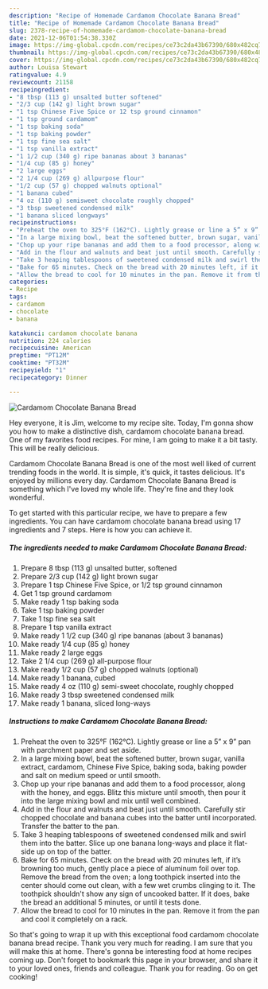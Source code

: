 ```yaml
---
description: "Recipe of Homemade Cardamom Chocolate Banana Bread"
title: "Recipe of Homemade Cardamom Chocolate Banana Bread"
slug: 2378-recipe-of-homemade-cardamom-chocolate-banana-bread
date: 2021-12-06T01:54:38.330Z
image: https://img-global.cpcdn.com/recipes/ce73c2da43b67390/680x482cq70/cardamom-chocolate-banana-bread-recipe-main-photo.jpg
thumbnail: https://img-global.cpcdn.com/recipes/ce73c2da43b67390/680x482cq70/cardamom-chocolate-banana-bread-recipe-main-photo.jpg
cover: https://img-global.cpcdn.com/recipes/ce73c2da43b67390/680x482cq70/cardamom-chocolate-banana-bread-recipe-main-photo.jpg
author: Louisa Stewart
ratingvalue: 4.9
reviewcount: 21158
recipeingredient:
- "8 tbsp (113 g) unsalted butter softened"
- "2/3 cup (142 g) light brown sugar"
- "1 tsp Chinese Five Spice or 12 tsp ground cinnamon"
- "1 tsp ground cardamom"
- "1 tsp baking soda"
- "1 tsp baking powder"
- "1 tsp fine sea salt"
- "1 tsp vanilla extract"
- "1 1/2 cup (340 g) ripe bananas about 3 bananas"
- "1/4 cup (85 g) honey"
- "2 large eggs"
- "2 1/4 cup (269 g) allpurpose flour"
- "1/2 cup (57 g) chopped walnuts optional"
- "1 banana cubed"
- "4 oz (110 g) semisweet chocolate roughly chopped"
- "3 tbsp sweetened condensed milk"
- "1 banana sliced longways"
recipeinstructions:
- "Preheat the oven to 325°F (162°C). Lightly grease or line a 5” x 9” pan with parchment paper and set aside."
- "In a large mixing bowl, beat the softened butter, brown sugar, vanilla extract, cardamom, Chinese Five Spice, baking soda, baking powder and salt on medium speed or until smooth."
- "Chop up your ripe bananas and add them to a food processor, along with the honey, and eggs. Blitz this mixture until smooth, then pour it into the large mixing bowl and mix until well combined."
- "Add in the flour and walnuts and beat just until smooth. Carefully stir chopped chocolate and banana cubes into the batter until incorporated. Transfer the batter to the pan."
- "Take 3 heaping tablespoons of sweetened condensed milk and swirl them into the batter. Slice up one banana long-ways and place it flat-side up on top of the batter."
- "Bake for 65 minutes. Check on the bread with 20 minutes left, if it’s browning too much, gently place a piece of aluminum foil over top. Remove the bread from the oven; a long toothpick inserted into the center should come out clean, with a few wet crumbs clinging to it. The toothpick shouldn't show any sign of uncooked batter. If it does, bake the bread an additional 5 minutes, or until it tests done."
- "Allow the bread to cool for 10 minutes in the pan. Remove it from the pan and cool it completely on a rack."
categories:
- Recipe
tags:
- cardamom
- chocolate
- banana

katakunci: cardamom chocolate banana 
nutrition: 224 calories
recipecuisine: American
preptime: "PT12M"
cooktime: "PT32M"
recipeyield: "1"
recipecategory: Dinner

---
```



![Cardamom Chocolate Banana Bread](https://img-global.cpcdn.com/recipes/ce73c2da43b67390/680x482cq70/cardamom-chocolate-banana-bread-recipe-main-photo.jpg)

Hey everyone, it is Jim, welcome to my recipe site. Today, I'm gonna show you how to make a distinctive dish, cardamom chocolate banana bread. One of my favorites food recipes. For mine, I am going to make it a bit tasty. This will be really delicious.

Cardamom Chocolate Banana Bread is one of the most well liked of current trending foods in the world. It is simple, it's quick, it tastes delicious. It's enjoyed by millions every day. Cardamom Chocolate Banana Bread is something which I've loved my whole life. They're fine and they look wonderful.




To get started with this particular recipe, we have to prepare a few ingredients. You can have cardamom chocolate banana bread using 17 ingredients and 7 steps. Here is how you can achieve it.

<!--inarticleads1-->

##### The ingredients needed to make Cardamom Chocolate Banana Bread:

1. Prepare 8 tbsp (113 g) unsalted butter, softened
1. Prepare 2/3 cup (142 g) light brown sugar
1. Prepare 1 tsp Chinese Five Spice, or 1/2 tsp ground cinnamon
1. Get 1 tsp ground cardamom
1. Make ready 1 tsp baking soda
1. Take 1 tsp baking powder
1. Take 1 tsp fine sea salt
1. Prepare 1 tsp vanilla extract
1. Make ready 1 1/2 cup (340 g) ripe bananas (about 3 bananas)
1. Make ready 1/4 cup (85 g) honey
1. Make ready 2 large eggs
1. Take 2 1/4 cup (269 g) all-purpose flour
1. Make ready 1/2 cup (57 g) chopped walnuts (optional)
1. Make ready 1 banana, cubed
1. Make ready 4 oz (110 g) semi-sweet chocolate, roughly chopped
1. Make ready 3 tbsp sweetened condensed milk
1. Make ready 1 banana, sliced long-ways




<!--inarticleads2-->

##### Instructions to make Cardamom Chocolate Banana Bread:

1. Preheat the oven to 325°F (162°C). Lightly grease or line a 5” x 9” pan with parchment paper and set aside.
1. In a large mixing bowl, beat the softened butter, brown sugar, vanilla extract, cardamom, Chinese Five Spice, baking soda, baking powder and salt on medium speed or until smooth.
1. Chop up your ripe bananas and add them to a food processor, along with the honey, and eggs. Blitz this mixture until smooth, then pour it into the large mixing bowl and mix until well combined.
1. Add in the flour and walnuts and beat just until smooth. Carefully stir chopped chocolate and banana cubes into the batter until incorporated. Transfer the batter to the pan.
1. Take 3 heaping tablespoons of sweetened condensed milk and swirl them into the batter. Slice up one banana long-ways and place it flat-side up on top of the batter.
1. Bake for 65 minutes. Check on the bread with 20 minutes left, if it’s browning too much, gently place a piece of aluminum foil over top. Remove the bread from the oven; a long toothpick inserted into the center should come out clean, with a few wet crumbs clinging to it. The toothpick shouldn't show any sign of uncooked batter. If it does, bake the bread an additional 5 minutes, or until it tests done.
1. Allow the bread to cool for 10 minutes in the pan. Remove it from the pan and cool it completely on a rack.




So that's going to wrap it up with this exceptional food cardamom chocolate banana bread recipe. Thank you very much for reading. I am sure that you will make this at home. There's gonna be interesting food at home recipes coming up. Don't forget to bookmark this page in your browser, and share it to your loved ones, friends and colleague. Thank you for reading. Go on get cooking!
